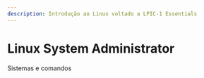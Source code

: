 ```yaml
---
description: Introdução ao Linux voltado a LPIC-1 Essentials
---
```


# Linux System Administrator

Sistemas e comandos
